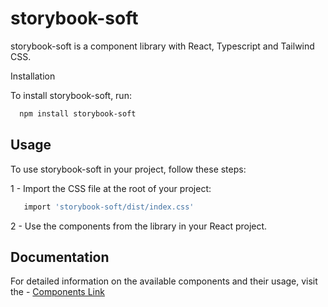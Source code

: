 # storybook-soft

storybook-soft is a component library with React, Typescript and Tailwind CSS.

Installation

To install storybook-soft, run:

```bash
  npm install storybook-soft

```

## Usage

To use storybook-soft in your project, follow these steps:

1 - Import the CSS file at the root of your project:

```bash
   import 'storybook-soft/dist/index.css'
```

2 - Use the components from the library in your React project.

## Documentation

For detailed information on the available components and their usage, visit the - [Components Link](https://66a27aa440e683266d789380-nncepjmnmi.chromatic.com/)
